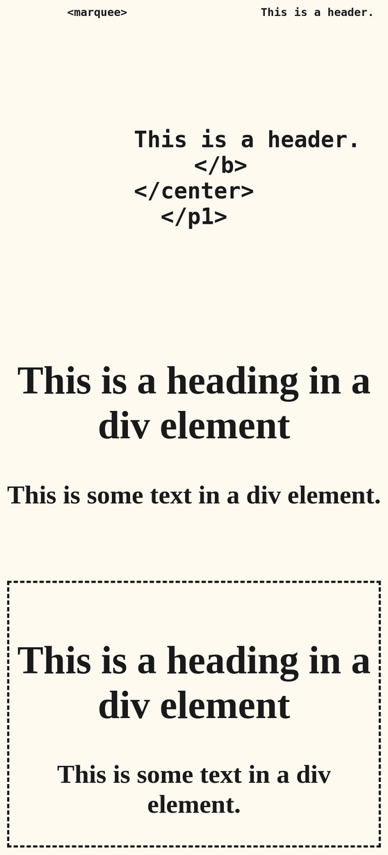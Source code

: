 
 <!DOCTYPE html>
 
 
 
<html>

<head>
<title>Eli's Preview</title>
</head>
<style>
 body {  cursor: url('https://web.archive.org/web/20020302120513/http://geocities.com:80/mimigurlie/CuteBear.gif'), auto;

                background-color:white;
                
                background-image:url(https://i.pinimg.com/564x/b5/f8/de/b5f8decdd36a912e6be429defb946348.jpg);
color:pink;

                }
                
            
             
                
      body {
               background-color:floralwhite;
  font-stretch:condensed;
  font-family: 'Brush Script MT', cursive;

                color: pink;
                font-size: 30px;
            }
     
       
        marquee {
               background-color:floralwhite;
  font-stretch:condensed;
  font-family: 'Brush Script MT', cursive;

                color: pink;
                font-size: 30px;
            }
             
             
     
    .myDiv3 { position: fixed;
  left: 50%;
   position: absolute;
    bottom: 0;
  bottom: -700px;
  transform: translate(-50%, -50%);
  margin: 0 auto;
  background-color:floralwhite;
  font-stretch:condensed;
  font-family: 'Brush Script MT', cursive;
    border: 5px outset pink;


                color: pink;
                font-size: 30px;
}
             
  .header {
               background-color:floralwhite;
  font-stretch:condensed;
  font-family: 'Brush Script MT', cursive;

                color: pink;
                font-size: 30px;
            }
     
    .myDiv {
  border: 5px outset pink;
  background-color: floralwhite;    
  text-align: center;
  
  position: relative;
  float: right;
  margin-top:110px
}
.myDiv2 {
  border: 5px dashed;
  background-color: floralwhite;    
  text-align: center;
  
  position: relative;
  float: left;
  margin-top:103px;
}

</style>
</head>
<body>




                
<body>
    
<header>
    <center>
        <b>

            <marquee>                    This is a header.
</marquee>        </b>
    </center>
    
</header>

   
<p1><center>
<p1 style="background-color:floralwhite;">
    <p1 style="font-size:200%;">
<br>
        <b>
        
            This is a header.
        </b>
    </center>
    </p1>

<div class="myDiv">

  <h2>This is a heading in a div element</h2>
  <p>This is some text in a div element.</p>
</div>

   
    


<br>
<div class="myDiv2">
  <h2>This is a heading in a div element</h2>
  <p>This is some text in a div element.</p>
</div>


<br>
<div class="myDiv3">
  <h2>This is a heading in a div element</h2>
  <p>This is some text in a div element.</p>
</div>


</body>

</html>


